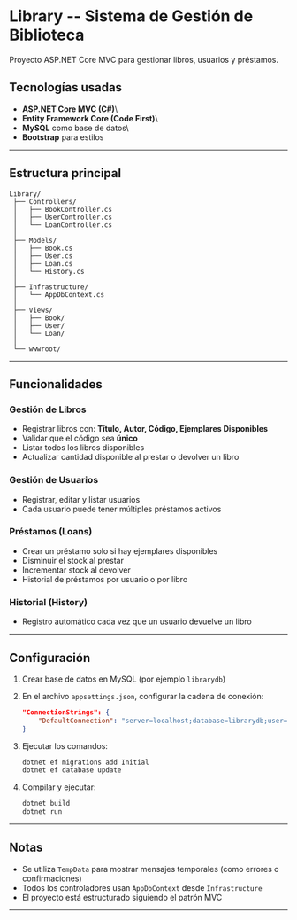 #  Library -- Sistema de Gestión de Biblioteca

Proyecto ASP.NET Core MVC para gestionar libros, usuarios y préstamos.

##  Tecnologías usadas

-   **ASP.NET Core MVC (C#)**\
-   **Entity Framework Core (Code First)**\
-   **MySQL** como base de datos\
-   **Bootstrap** para estilos

------------------------------------------------------------------------

##  Estructura principal

    Library/
     ├── Controllers/
     │   ├── BookController.cs
     │   ├── UserController.cs
     │   └── LoanController.cs
     │
     ├── Models/
     │   ├── Book.cs
     │   ├── User.cs
     │   ├── Loan.cs
     │   └── History.cs
     │
     ├── Infrastructure/
     │   └── AppDbContext.cs
     │
     ├── Views/
     │   ├── Book/
     │   ├── User/
     │   └── Loan/
     │
     └── wwwroot/

------------------------------------------------------------------------

##  Funcionalidades

###  Gestión de Libros

-   Registrar libros con: **Título, Autor, Código, Ejemplares
    Disponibles**
-   Validar que el código sea **único**
-   Listar todos los libros disponibles
-   Actualizar cantidad disponible al prestar o devolver un libro

###  Gestión de Usuarios

-   Registrar, editar y listar usuarios
-   Cada usuario puede tener múltiples préstamos activos

### Préstamos (Loans)

-   Crear un préstamo solo si hay ejemplares disponibles
-   Disminuir el stock al prestar
-   Incrementar stock al devolver
-   Historial de préstamos por usuario o por libro

###  Historial (History)

-   Registro automático cada vez que un usuario devuelve un libro

------------------------------------------------------------------------

##  Configuración

1.  Crear base de datos en MySQL (por ejemplo `librarydb`)

2.  En el archivo `appsettings.json`, configurar la cadena de conexión:

    ``` json
    "ConnectionStrings": {
        "DefaultConnection": "server=localhost;database=librarydb;user=root;password=tu_clave;"
    }
    ```

3.  Ejecutar los comandos:

    ``` bash
    dotnet ef migrations add Initial
    dotnet ef database update
    ```

4.  Compilar y ejecutar:

    ``` bash
    dotnet build
    dotnet run
    ```

------------------------------------------------------------------------

##  Notas

-   Se utiliza `TempData` para mostrar mensajes temporales (como errores
    o confirmaciones)
-   Todos los controladores usan `AppDbContext` desde `Infrastructure`
-   El proyecto está estructurado siguiendo el patrón MVC

------------------------------------------------------------------------

